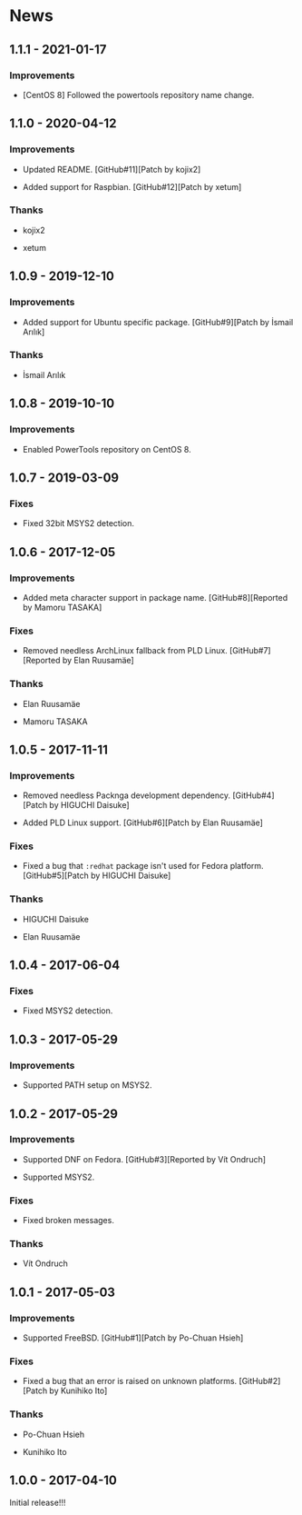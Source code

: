 # News

## 1.1.1 - 2021-01-17

### Improvements

  * [CentOS 8] Followed the powertools repository name change.

## 1.1.0 - 2020-04-12

### Improvements

  * Updated README.
    [GitHub#11][Patch by kojix2]

  * Added support for Raspbian.
    [GitHub#12][Patch by xetum]

### Thanks

  * kojix2

  * xetum

## 1.0.9 - 2019-12-10

### Improvements

  * Added support for Ubuntu specific package.
    [GitHub#9][Patch by İsmail Arılık]

### Thanks

  * İsmail Arılık

## 1.0.8 - 2019-10-10

### Improvements

  * Enabled PowerTools repository on CentOS 8.

## 1.0.7 - 2019-03-09

### Fixes

  * Fixed 32bit MSYS2 detection.

## 1.0.6 - 2017-12-05

### Improvements

  * Added meta character support in package name.
    [GitHub#8][Reported by Mamoru TASAKA]

### Fixes

  * Removed needless ArchLinux fallback from PLD Linux.
    [GitHub#7][Reported by Elan Ruusamäe]

### Thanks

  * Elan Ruusamäe

  * Mamoru TASAKA

## 1.0.5 - 2017-11-11

### Improvements

  * Removed needless Packnga development dependency.
    [GitHub#4][Patch by HIGUCHI Daisuke]

  * Added PLD Linux support.
    [GitHub#6][Patch by Elan Ruusamäe]

### Fixes

  * Fixed a bug that `:redhat` package isn't used for Fedora platform.
    [GitHub#5][Patch by HIGUCHI Daisuke]

### Thanks

  * HIGUCHI Daisuke

  * Elan Ruusamäe

## 1.0.4 - 2017-06-04

### Fixes

  * Fixed MSYS2 detection.

## 1.0.3 - 2017-05-29

### Improvements

  * Supported PATH setup on MSYS2.

## 1.0.2 - 2017-05-29

### Improvements

  * Supported DNF on Fedora.
    [GitHub#3][Reported by Vít Ondruch]

  * Supported MSYS2.

### Fixes

  * Fixed broken messages.

### Thanks

  * Vít Ondruch

## 1.0.1 - 2017-05-03

### Improvements

  * Supported FreeBSD.
    [GitHub#1][Patch by Po-Chuan Hsieh]

### Fixes

  * Fixed a bug that an error is raised on unknown platforms.
    [GitHub#2][Patch by Kunihiko Ito]

### Thanks

  * Po-Chuan Hsieh

  * Kunihiko Ito

## 1.0.0 - 2017-04-10

Initial release!!!
